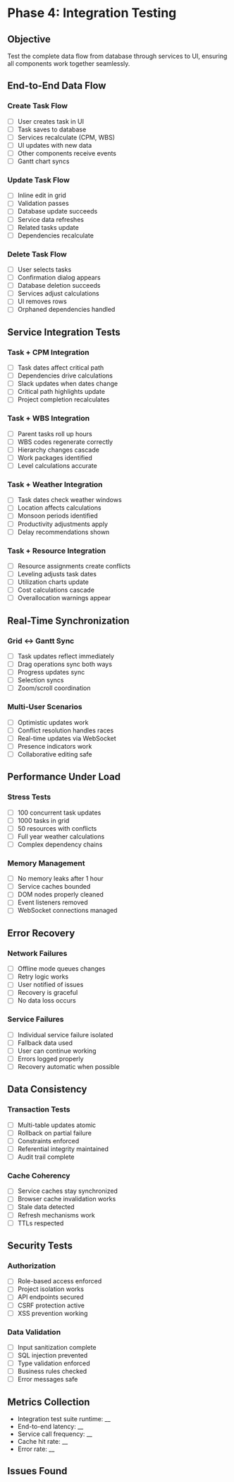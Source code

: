 # Phase 4: Integration Testing

## Objective
Test the complete data flow from database through services to UI, ensuring all components work together seamlessly.

## End-to-End Data Flow

### Create Task Flow
- [ ] User creates task in UI
- [ ] Task saves to database
- [ ] Services recalculate (CPM, WBS)
- [ ] UI updates with new data
- [ ] Other components receive events
- [ ] Gantt chart syncs

### Update Task Flow
- [ ] Inline edit in grid
- [ ] Validation passes
- [ ] Database update succeeds
- [ ] Service data refreshes
- [ ] Related tasks update
- [ ] Dependencies recalculate

### Delete Task Flow
- [ ] User selects tasks
- [ ] Confirmation dialog appears
- [ ] Database deletion succeeds
- [ ] Services adjust calculations
- [ ] UI removes rows
- [ ] Orphaned dependencies handled

## Service Integration Tests

### Task + CPM Integration
- [ ] Task dates affect critical path
- [ ] Dependencies drive calculations
- [ ] Slack updates when dates change
- [ ] Critical path highlights update
- [ ] Project completion recalculates

### Task + WBS Integration
- [ ] Parent tasks roll up hours
- [ ] WBS codes regenerate correctly
- [ ] Hierarchy changes cascade
- [ ] Work packages identified
- [ ] Level calculations accurate

### Task + Weather Integration
- [ ] Task dates check weather windows
- [ ] Location affects calculations
- [ ] Monsoon periods identified
- [ ] Productivity adjustments apply
- [ ] Delay recommendations shown

### Task + Resource Integration
- [ ] Resource assignments create conflicts
- [ ] Leveling adjusts task dates
- [ ] Utilization charts update
- [ ] Cost calculations cascade
- [ ] Overallocation warnings appear

## Real-Time Synchronization

### Grid ↔ Gantt Sync
- [ ] Task updates reflect immediately
- [ ] Drag operations sync both ways
- [ ] Progress updates sync
- [ ] Selection syncs
- [ ] Zoom/scroll coordination

### Multi-User Scenarios
- [ ] Optimistic updates work
- [ ] Conflict resolution handles races
- [ ] Real-time updates via WebSocket
- [ ] Presence indicators work
- [ ] Collaborative editing safe

## Performance Under Load

### Stress Tests
- [ ] 100 concurrent task updates
- [ ] 1000 tasks in grid
- [ ] 50 resources with conflicts
- [ ] Full year weather calculations
- [ ] Complex dependency chains

### Memory Management
- [ ] No memory leaks after 1 hour
- [ ] Service caches bounded
- [ ] DOM nodes properly cleaned
- [ ] Event listeners removed
- [ ] WebSocket connections managed

## Error Recovery

### Network Failures
- [ ] Offline mode queues changes
- [ ] Retry logic works
- [ ] User notified of issues
- [ ] Recovery is graceful
- [ ] No data loss occurs

### Service Failures
- [ ] Individual service failure isolated
- [ ] Fallback data used
- [ ] User can continue working
- [ ] Errors logged properly
- [ ] Recovery automatic when possible

## Data Consistency

### Transaction Tests
- [ ] Multi-table updates atomic
- [ ] Rollback on partial failure
- [ ] Constraints enforced
- [ ] Referential integrity maintained
- [ ] Audit trail complete

### Cache Coherency
- [ ] Service caches stay synchronized
- [ ] Browser cache invalidation works
- [ ] Stale data detected
- [ ] Refresh mechanisms work
- [ ] TTLs respected

## Security Tests

### Authorization
- [ ] Role-based access enforced
- [ ] Project isolation works
- [ ] API endpoints secured
- [ ] CSRF protection active
- [ ] XSS prevention working

### Data Validation
- [ ] Input sanitization complete
- [ ] SQL injection prevented
- [ ] Type validation enforced
- [ ] Business rules checked
- [ ] Error messages safe

## Metrics Collection
- Integration test suite runtime: __
- End-to-end latency: __
- Service call frequency: __
- Cache hit rate: __
- Error rate: __

## Issues Found
<!-- Document integration issues -->
